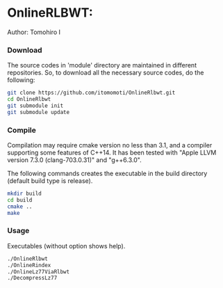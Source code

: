 OnlineRLBWT:
===============
Author: Tomohiro I

### Download

The source codes in 'module' directory are maintained in different repositories.
So, to download all the necessary source codes, do the following:
```sh
git clone https://github.com/itomomoti/OnlineRlbwt.git
cd OnlineRlbwt
git submodule init
git submodule update
```

### Compile

Compilation may require cmake version no less than 3.1, and a compiler supporting some features of C++14.
It has been tested with "Apple LLVM version 7.3.0 (clang-703.0.31)" and "g++6.3.0".

The following commands creates the executable in the build directory (default build type is release).
```sh
mkdir build
cd build
cmake ..
make
```


### Usage

Executables (without option shows help).

```sh
./OnlineRlbwt
./OnlineRindex
./OnlineLz77ViaRlbwt
./DecompressLz77
```

